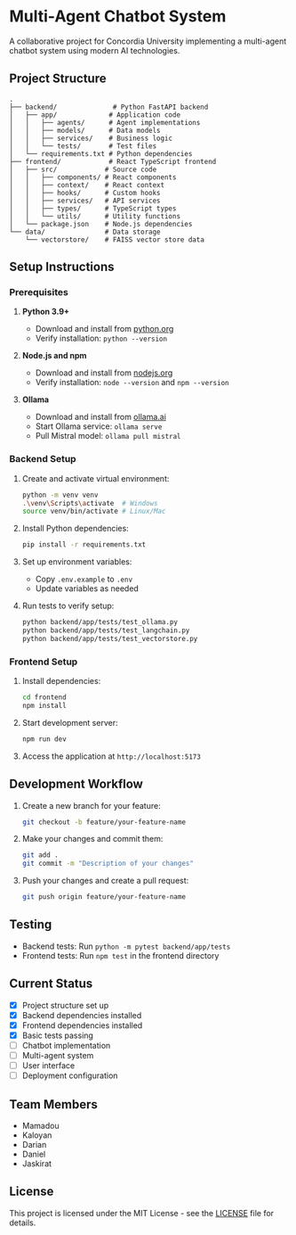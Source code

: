 # Multi-Agent Chatbot System

A collaborative project for Concordia University implementing a multi-agent chatbot system using modern AI technologies.

## Project Structure

```
.
├── backend/              # Python FastAPI backend
│   ├── app/             # Application code
│   │   ├── agents/      # Agent implementations
│   │   ├── models/      # Data models
│   │   ├── services/    # Business logic
│   │   └── tests/       # Test files
│   └── requirements.txt # Python dependencies
├── frontend/            # React TypeScript frontend
│   ├── src/            # Source code
│   │   ├── components/ # React components
│   │   ├── context/    # React context
│   │   ├── hooks/      # Custom hooks
│   │   ├── services/   # API services
│   │   ├── types/      # TypeScript types
│   │   └── utils/      # Utility functions
│   └── package.json    # Node.js dependencies
└── data/               # Data storage
    └── vectorstore/    # FAISS vector store data
```

## Setup Instructions

### Prerequisites

1. **Python 3.9+**
   - Download and install from [python.org](https://www.python.org/downloads/)
   - Verify installation: `python --version`

2. **Node.js and npm**
   - Download and install from [nodejs.org](https://nodejs.org/)
   - Verify installation: `node --version` and `npm --version`

3. **Ollama**
   - Download and install from [ollama.ai](https://ollama.ai/)
   - Start Ollama service: `ollama serve`
   - Pull Mistral model: `ollama pull mistral`

### Backend Setup

1. Create and activate virtual environment:
   ```bash
   python -m venv venv
   .\venv\Scripts\activate  # Windows
   source venv/bin/activate # Linux/Mac
   ```

2. Install Python dependencies:
   ```bash
   pip install -r requirements.txt
   ```

3. Set up environment variables:
   - Copy `.env.example` to `.env`
   - Update variables as needed

4. Run tests to verify setup:
   ```bash
   python backend/app/tests/test_ollama.py
   python backend/app/tests/test_langchain.py
   python backend/app/tests/test_vectorstore.py
   ```

### Frontend Setup

1. Install dependencies:
   ```bash
   cd frontend
   npm install
   ```

2. Start development server:
   ```bash
   npm run dev
   ```

3. Access the application at `http://localhost:5173`

## Development Workflow

1. Create a new branch for your feature:
   ```bash
   git checkout -b feature/your-feature-name
   ```

2. Make your changes and commit them:
   ```bash
   git add .
   git commit -m "Description of your changes"
   ```

3. Push your changes and create a pull request:
   ```bash
   git push origin feature/your-feature-name
   ```

## Testing

- Backend tests: Run `python -m pytest backend/app/tests`
- Frontend tests: Run `npm test` in the frontend directory

## Current Status

- [x] Project structure set up
- [x] Backend dependencies installed
- [x] Frontend dependencies installed
- [x] Basic tests passing
- [ ] Chatbot implementation
- [ ] Multi-agent system
- [ ] User interface
- [ ] Deployment configuration

## Team Members

- Mamadou
- Kaloyan
- Darian
- Daniel
- Jaskirat

## License

This project is licensed under the MIT License - see the [LICENSE](LICENSE) file for details.
